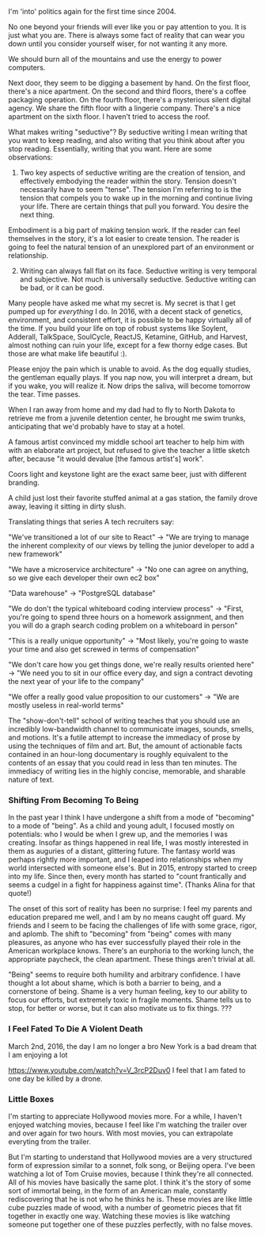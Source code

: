 I'm 'into' politics again for the first time since 2004.

No one beyond your friends will ever like you or pay attention to you.  It is
just what you are.  There is always some fact of reality that can wear you down 
until you consider yourself wiser, for not wanting it any more.

We should burn all of the mountains and use the energy to power computers.

Next door, they seem to be digging a basement by hand.  On the first floor,
there's a nice apartment.  On the second and third floors, there's a coffee
packaging operation.  On the fourth floor, there's a mysterious silent digital
agency.  We share the fifth floor with a lingerie company.  There's a nice
apartment on the sixth floor.  I haven't tried to access the roof.  

What makes writing "seductive"?  By seductive writing I mean writing that you
want to keep reading, and also writing that you think about after you stop
reading.  Essentially, writing that you want.  Here are some observations:

1) Two key aspects of seductive writing are the creation of tension, and
effectively embodying the reader within the story.  Tension doesn't necessarily
have to seem "tense".  The tension I'm referring to is the tension that compels
you to wake up in the morning and continue living your life.  There are certain
things that pull you forward.  You desire the next thing.  

Embodiment is a big part of making tension work.  If the reader can feel
themselves in the story, it's a lot easier to create tension.  The reader is
going to feel the natural tension of an unexplored part of an environment or
relationship.

2) Writing can always fall flat on its face.  Seductive writing is very temporal
and subjective.  Not much is universally seductive.  Seductive writing can be
bad, or it can be good.

Many people have asked me what my secret is.  My secret is that I get pumped up
for *everything* I do.  In 2016, with a decent stack of genetics, environment,
and consistent effort, it is possible to be happy virtually all of the time.  If
you build your life on top of robust systems like Soylent, Adderall, TalkSpace,
SoulCycle, ReactJS, Ketamine, GitHub, and Harvest, almost nothing can ruin your
life, except for a few thorny edge cases.  But those are what make life
beautiful :). 

Please enjoy the pain which is unable to avoid. 
As the dog equally studies, the gentleman equally plays. 
If you nap now, you will interpret a dream, but if 
you wake, you will realize it. 
Now drips the saliva, will become tomorrow the tear.
Time passes.

When I ran away from home and my dad had to fly to North Dakota to retrieve me
from a juvenile detention center, he brought me swim trunks, anticipating that
we'd probably have to stay at a hotel.

A famous artist convinced my middle school art teacher to help him with with an
elaborate art project, but refused to give the teacher a little sketch after,
because "it would devalue [the famous artist's] work".

Coors light and keystone light are the exact same beer, just with different
branding.

A child just lost their favorite stuffed animal at a gas station, the family
drove away, leaving it sitting in dirty slush.


Translating things that series A tech recruiters say:

"We've transitioned a lot of our site to React" -> "We are trying to manage the
inherent complexity of our views by telling the junior developer to add a new
framework"

"We have a microservice architecture" -> "No one can agree on anything, so we
give each developer their own ec2 box"

"Data warehouse" -> "PostgreSQL database"

"We do don't the typical whiteboard coding interview process" -> "First, you're
going to spend three hours on a homework assignment, and then you will do a
graph search coding problem on a whiteboard in person"

"This is a really unique opportunity" -> "Most likely, you're going to waste
your time and also get screwed in terms of compensation"

"We don't care how you get things done, we're really results oriented here" ->
"We need you to sit in our office every day, and sign a contract
devoting the next year of your life to the company"

"We offer a really good value proposition to our customers" -> "We are mostly
useless in real-world terms"


The "show-don't-tell" school of writing teaches that you should use an
incredibly low-bandwidth channel to communicate images, sounds, smells, and
motions.  It's a futile attempt to increase the immediacy of prose by using the
techniques of film and art.  But, the amount of actionable facts contained in an
hour-long documentary is roughly equivalent to the contents of an essay that you
could read in less than ten minutes.  The immediacy of writing lies in the
highly concise, memorable, and sharable nature of text.

### Shifting From Becoming To Being

In the past year I think I have undergone a shift from a mode of "becoming" to a
mode of "being".  As a child and young adult, I focused mostly on potentials:
who I would be when I grew up, and the memories I was creating.  Insofar as
things happened in real life, I was mostly interested in them as auguries of a
distant, glittering future.  The fantasy world was perhaps rightly more
important, and I leaped into relationships when my world intersected with
someone else's.  But in 2015, entropy started to creep into my life.  Since
then, every month has started to "count frantically and seems a cudgel in a
fight for happiness against time".  (Thanks Alina for that quote!)  

The onset of this sort of reality has been no surprise: I feel my parents and
education prepared me well, and I am by no means caught off guard.  My friends
and I seem to be facing the challenges of life with some grace, rigor, and
aplomb.  The shift to "becoming" from "being" comes with many pleasures, as
anyone who has ever successfully played their role in the American workplace
knows.  There's an eurphoria to the working lunch, the appropriate paycheck, the
clean apartment.  These things aren't trivial at all.

"Being" seems to require both humility and arbitrary confidence.  I have thought
a lot about shame, which is both a barrier to being, and a cornerstone of being.
Shame is a very human feeling, key to our ability to focus our efforts, but
extremely toxic in fragile moments.  Shame tells us to stop, for better or
worse, but it can also motivate us to fix things. ???

### I Feel Fated To Die A Violent Death

March 2nd, 2016, the day I am no longer a bro
New York is a bad dream that I am enjoying a lot

https://www.youtube.com/watch?v=V_3rcP2Duv0
I feel that I am fated to one day be killed by a drone.

### Little Boxes

I'm starting to appreciate Hollywood movies more.  For a while, I haven't
enjoyed watching movies, because I feel like I'm watching the trailer over and
over again for two hours.  With most movies, you can extrapolate everyting from
the trailer.  

But I'm starting to understand that Hollywood movies are a very structured form
of expression similar to a sonnet, folk song, or Beijing opera.  I've been
watching a lot of Tom Cruise movies, because I think they're all connected.  All
of his movies have basically the same plot.  I think it's the story of some sort
of immortal being, in the form of an American male, constantly rediscovering
that he is not who he thinks he is.  These movies are like little cube puzzles
made of wood, with a number of geometric pieces that fit together in exactly one
way.  Watching these movies is like watching someone put together one of these
puzzles perfectly, with no false moves.
